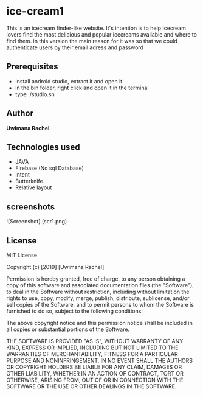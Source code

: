 # ice-cream1

This is an icecream finder-like website. It's intention is to help Icecream lovers find the most delicious and popular icecreams available and where to find them.
in this version the main reason for it was so that we could authenticate users by their email adress and password

## Prerequisites

* Install android studio, extract it and open it
* in the bin folder, right click and open it in the terminal
* type ./studio.sh 

## Author

**Uwimana Rachel**

## Technologies used

* JAVA
* Firebase (No sql Database)
* Intent
* Butterknife
* Relative layout

## screenshots

![Screenshot] (scr1.png)

## License

MIT License

Copyright (c) [2019] [Uwimana Rachel]

Permission is hereby granted, free of charge, to any person obtaining a copy of this software and associated documentation files (the "Software"), to deal in the Software without restriction, including without limitation the rights to use, copy, modify, merge, publish, distribute, sublicense, and/or sell copies of the Software, and to permit persons to whom the Software is furnished to do so, subject to the following conditions:

The above copyright notice and this permission notice shall be included in all copies or substantial portions of the Software.

THE SOFTWARE IS PROVIDED "AS IS", WITHOUT WARRANTY OF ANY KIND, EXPRESS OR IMPLIED, INCLUDING BUT NOT LIMITED TO THE WARRANTIES OF MERCHANTABILITY, FITNESS FOR A PARTICULAR PURPOSE AND NONINFRINGEMENT. IN NO EVENT SHALL THE AUTHORS OR COPYRIGHT HOLDERS BE LIABLE FOR ANY CLAIM, DAMAGES OR OTHER LIABILITY, WHETHER IN AN ACTION OF CONTRACT, TORT OR OTHERWISE, ARISING FROM, OUT OF OR IN CONNECTION WITH THE SOFTWARE OR THE USE OR OTHER DEALINGS IN THE SOFTWARE.
